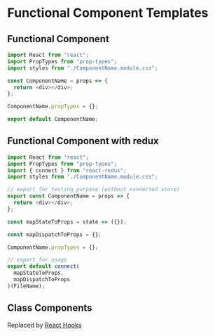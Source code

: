 # Functional Component Templates

## Functional Component

```javascript
import React from "react";
import PropTypes from "prop-types";
import styles from "./ComponentName.module.css";

const ComponentName = props => {
  return <div></div>;
};

ComponentName.propTypes = {};

export default ComponentName;
```

## Functional Component with redux

```javascript
import React from "react";
import PropTypes from "prop-types";
import { connect } from "react-redux";
import styles from "./ComponentName.module.css";

// export for testing purpose (without connected store)
export const ComponentName = props => {
  return <div></div>;
};

const mapStateToProps = state => ({});

const mapDispatchToProps = {};

ComponentName.propTypes = {};

// export for usage
export default connect(
  mapStateToProps,
  mapDispatchToProps
)(FileName);
```

## Class Components

Replaced by [React Hooks](https://reactjs.org/docs/hooks-reference.html)
